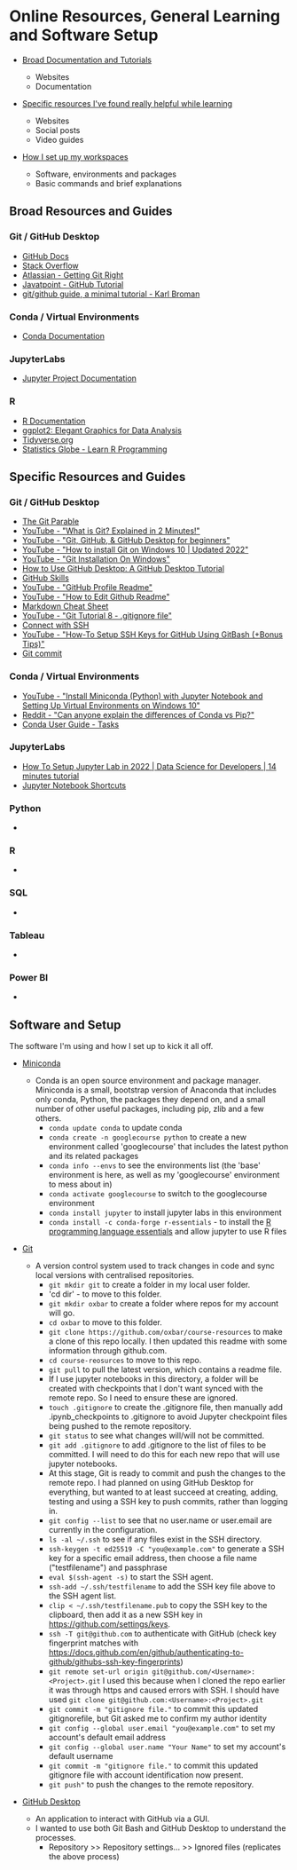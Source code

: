 # Online Resources, General Learning and Software Setup

- [Broad Documentation and Tutorials](#broad-resources-and-guides)
  - Websites
  - Documentation
  
- [Specific resources I've found really helpful while learning](#specific-resources-and-guides)
  - Websites
  - Social posts
  - Video guides
  
- [How I set up my workspaces](#software-and-setup)
  - Software, environments and packages
  - Basic commands and brief explanations

## Broad Resources and Guides

### Git / GitHub Desktop

- [GitHub Docs](https://docs.github.com/en)
- [Stack Overflow](https://stackoverflow.com/)
- [Atlassian - Getting Git Right](https://www.atlassian.com/git)
- [Javatpoint - GitHub Tutorial](https://www.javatpoint.com/github)
- [git/github guide, a minimal tutorial - Karl Broman](https://kbroman.org/github_tutorial/)

### Conda / Virtual Environments

- [Conda Documentation](https://docs.conda.io/projects/conda/en/latest/index.html)

### JupyterLabs

- [Jupyter Project Documentation](https://docs.jupyter.org/en/latest/)

### R

- [R Documentation](https://www.rdocumentation.org/)
- [ggplot2: Elegant Graphics for Data Analysis](https://ggplot2-book.org/index.html)
- [Tidyverse.org](https://www.tidyverse.org/)
- [Statistics Globe - Learn R Programming](https://statisticsglobe.com/r-programming-language)

## Specific Resources and Guides

### Git / GitHub Desktop

- [The Git Parable](https://tom.preston-werner.com/2009/05/19/the-git-parable.html)
- [YouTube - "What is Git? Explained in 2 Minutes!"](https://www.youtube.com/watch?v=2ReR1YJrNOM)
- [YouTube - "Git, GitHub, & GitHub Desktop for beginners"](https://www.youtube.com/watch?v=8Dd7KRpKeaE)
- [YouTube - "How to install Git on Windows 10 | Updated 2022"](https://www.youtube.com/watch?v=cJTXh7g-uCM)
- [YouTube - "Git Installation On Windows"](https://www.youtube.com/watch?v=2j7fD92g-gE)
- [How to Use GitHub Desktop: A GitHub Desktop Tutorial](https://www.simplilearn.com/how-to-use-github-desktop-tutorial-article)
- [GitHub Skills](https://skills.github.com/)
- [YouTube - "GitHub Profile Readme"](https://www.youtube.com/watch?v=KhGWbt1dAKQ)
- [YouTube - "How to Edit Github Readme"](https://www.youtube.com/watch?v=-0GjKG4gRmY)
- [Markdown Cheat Sheet](https://www.markdownguide.org/cheat-sheet/)
- [YouTube - "Git Tutorial 8 - .gitignore file"](https://www.youtube.com/watch?v=ErJyWO8TGoM)
- [Connect with SSH](https://docs.github.com/en/authentication/connecting-to-github-with-ssh/about-ssh)
- [YouTube - "How-To Setup SSH Keys for GitHub Using GitBash (+Bonus Tips)"](https://www.youtube.com/watch?v=6e3LCcpjqpc)
- [Git commit](https://www.atlassian.com/git/tutorials/saving-changes/git-commit)

### Conda / Virtual Environments

- [YouTube - "Install Miniconda (Python) with Jupyter Notebook and Setting Up Virtual Environments on Windows 10"](https://www.youtube.com/watch?v=XCvgyvBFjyM)
- [Reddit - "Can anyone explain the differences of Conda vs Pip?"](https://www.reddit.com/r/Python/comments/w564g0/can_anyone_explain_the_differences_of_conda_vs_pip/)
- [Conda User Guide - Tasks](https://docs.conda.io/projects/conda/en/latest/user-guide/tasks/index.html)

### JupyterLabs

- [How To Setup Jupyter Lab in 2022 | Data Science for Developers | 14 minutes tutorial](https://www.youtube.com/watch?v=BtYXPY-A9_M)
- [Jupyter Notebook Shortcuts](https://towardsdatascience.com/jypyter-notebook-shortcuts-bf0101a98330)

### Python

- 

### R

- 

### SQL

- 

### Tableau

- 

### Power BI

- 

## Software and Setup

The software I'm using and how I set up to kick it all off.

- [Miniconda](https://docs.conda.io/en/main/miniconda.html)
    - Conda is an open source environment and package manager. Miniconda is a small, bootstrap version of Anaconda that includes only conda, Python, the packages they depend on, and a small number of other useful packages, including pip, zlib and a few others.
        - `conda update conda` to update conda
        - `conda create -n googlecourse python` to create a new environment called 'googlecourse' that includes the latest python and its related packages
        - `conda info --envs` to see the environments list (the 'base' environment is here, as well as my 'googlecourse' environment to mess about in)
        - `conda activate googlecourse` to switch to the googlecourse environment
        - `conda install jupyter` to install jupyter labs in this environment
        - `conda install -c conda-forge r-essentials` - to install the [R programming language essentials](https://anaconda.org/conda-forge/r-essentials) and allow jupyter to use R files

- [Git](https://git-scm.com/)
    - A version control system used to track changes in code and sync local versions with centralised repositories.
        - `git mkdir git` to create a folder in my local user folder.
        - 'cd dir' - to move to this folder.
        - `git mkdir oxbar` to create a folder where repos for my account will go.
        - `cd oxbar` to move to this folder.
        - `git clone https://github.com/oxbar/course-resources` to make a clone of this repo locally. I then updated this readme with some information through github.com.
        - `cd course-reosurces` to move to this repo.
        - `git pull` to pull the latest version, which contains a readme file.
        - If I use jupyter notebooks in this directory, a folder will be created with checkpoints that I don't want synced with the remote repo. So I need to ensure these are ignored.
        - `touch .gitignore` to create the .gitignore file, then manually add .ipynb_checkpoints to .gitignore to avoid Jupyter checkpoint files being pushed to the remote repository.
        - `git status` to see what changes will/will not be committed. 
        - `git add .gitignore` to add .gitignore to the list of files to be committed. I will need to do this for each new repo that will use jupyter notebooks.
        - At this stage, Git is ready to commit and push the changes to the remote repo. I had planned on using GitHub Desktop for everything, but wanted to at least succeed at creating, adding, testing and using a SSH key to push commits, rather than logging in.
        - `git config --list` to see that no user.name or user.email are currently in the configuration.
        - `ls -al ~/.ssh` to see if any files exist in the SSH directory.
        - `ssh-keygen -t ed25519 -C "you@example.com"` to generate a SSH key for a specific email address, then choose a file name ("testfilename") and passphrase
        - `eval $(ssh-agent -s)` to start the SSH agent.
        - `ssh-add ~/.ssh/testfilename` to add the SSH key file above to the SSH agent list.
        - `clip < ~/.ssh/testfilename.pub` to copy the SSH key to the clipboard, then add it as a new SSH key in https://github.com/settings/keys.
        - `ssh -T git@github.com` to authenticate with GitHub (check key fingerprint matches with https://docs.github.com/en/github/authenticating-to-github/githubs-ssh-key-fingerprints)
        - `git remote set-url origin git@github.com/<Username>:<Project>.git` I used this because when I cloned the repo earlier it was through https and caused errors with SSH. I should have used `git clone git@github.com:<Username>:<Project>.git`
        - `git commit -m "gitignore file."` to commit this updated gitignorefile, but Git asked me to confirm my author identity
        - `git config --global user.email "you@example.com"` to set my account's default email address
        - `git config --global user.name "Your Name"` to set my account's default username
        - `git commit -m "gitignore file."` to commit this updated gitignore file with account identification now present.
        - `git push"` to push the changes to the remote repository.
    
- [GitHub Desktop](https://desktop.github.com/)
    - An application to interact with GitHub via a GUI. 
    - I wanted to use both Git Bash and GitHub Desktop to understand the processes.
        - Repository >> Repository settings... >> Ignored files (replicates the above process)
